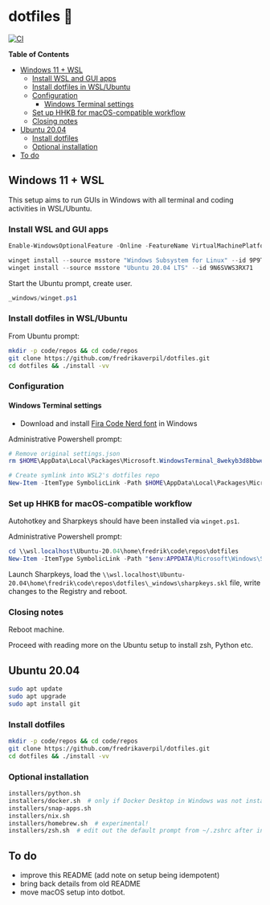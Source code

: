 # dotfiles 🐚

[![CI](https://github.com/fredrikaverpil/dotfiles/actions/workflows/build.yml/badge.svg)](https://github.com/fredrikaverpil/dotfiles/actions/workflows/build.yml)

<!-- START doctoc generated TOC please keep comment here to allow auto update -->
<!-- DON'T EDIT THIS SECTION, INSTEAD RE-RUN doctoc TO UPDATE -->
**Table of Contents**

- [Windows 11 + WSL](#windows-11--wsl)
  - [Install WSL and GUI apps](#install-wsl-and-gui-apps)
  - [Install dotfiles in WSL/Ubuntu](#install-dotfiles-in-wslubuntu)
  - [Configuration](#configuration)
    - [Windows Terminal settings](#windows-terminal-settings)
  - [Set up HHKB for macOS-compatible workflow](#set-up-hhkb-for-macos-compatible-workflow)
  - [Closing notes](#closing-notes)
- [Ubuntu 20.04](#ubuntu-2004)
  - [Install dotfiles](#install-dotfiles)
  - [Optional installation](#optional-installation)
- [To do](#to-do)

<!-- END doctoc generated TOC please keep comment here to allow auto update -->

## Windows 11 + WSL

This setup aims to run GUIs in Windows with all terminal and coding activities in WSL/Ubuntu.

### Install WSL and GUI apps

```powershell
Enable-WindowsOptionalFeature -Online -FeatureName VirtualMachinePlatform -NoRestart
```

```powershell
winget install --source msstore "Windows Subsystem for Linux" --id 9P9TQF7MRM4R
winget install --source msstore "Ubuntu 20.04 LTS" --id 9N6SVWS3RX71
```

Start the Ubuntu prompt, create user.

```powershell
_windows/winget.ps1
```

### Install dotfiles in WSL/Ubuntu

From Ubuntu prompt:

```bash
mkdir -p code/repos && cd code/repos
git clone https://github.com/fredrikaverpil/dotfiles.git
cd dotfiles && ./install -vv
```

### Configuration

#### Windows Terminal settings

* Download and install [Fira Code Nerd font](https://github.com/ryanoasis/nerd-fonts/releases/) in Windows

Administrative Powershell prompt:

```powershell
# Remove original settings.json
rm $HOME\AppData\Local\Packages\Microsoft.WindowsTerminal_8wekyb3d8bbwe\LocalState\settings.json

# Create symlink into WSL2's dotfiles repo
New-Item -ItemType SymbolicLink -Path $HOME\AppData\Local\Packages\Microsoft.WindowsTerminal_8wekyb3d8bbwe\LocalState\settings.json -Value \\wsl.localhost\Ubuntu-20.04\home\fredrik\code\repos\dotfiles\_windows/terminal_settings.json
```

### Set up HHKB for macOS-compatible workflow

Autohotkey and Sharpkeys should have been installed via `winget.ps1`.

Administrative Powershell prompt:

```powershell
cd \\wsl.localhost\Ubuntu-20.04\home\fredrik\code\repos\dotfiles
New-Item -ItemType SymbolicLink -Path "$env:APPDATA\Microsoft\Windows\Start Menu\Programs\Startup\autohotkey.ahk" -Value _windows\autohotkey.ahk
```

Launch Sharpkeys, load the `\\wsl.localhost\Ubuntu-20.04\home\fredrik\code\repos\dotfiles\_windows\sharpkeys.skl` file, write changes to the Registry and reboot.

### Closing notes

Reboot machine.

Proceed with reading more on the Ubuntu setup to install zsh, Python etc.

## Ubuntu 20.04

```bash
sudo apt update
sudo apt upgrade
sudo apt install git
```

### Install dotfiles

```bash
mkdir -p code/repos && cd code/repos
git clone https://github.com/fredrikaverpil/dotfiles.git
cd dotfiles && ./install -vv
```

### Optional installation

```bash
installers/python.sh
installers/docker.sh  # only if Docker Desktop in Windows was not installed
installers/snap-apps.sh
installers/nix.sh
installers/homebrew.sh  # experimental!
installers/zsh.sh  # edit out the default prompt from ~/.zshrc after installation
```

## To do

* improve this README (add note on setup being idempotent)
* bring back details from old README
* move macOS setup into dotbot.
